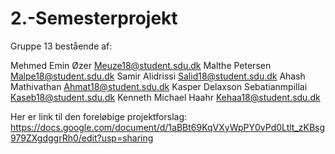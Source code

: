 # 2.-Semesterprojekt
Gruppe 13 bestående af: 

Mehmed Emin Øzer 	Meuze18@student.sdu.dk 
Malthe Petersen 	Malpe18@student.sdu.dk
Samir Alidrissi	Salid18@student.sdu.dk
Ahash Mathivathan	Ahmat18@student.sdu.dk
Kasper Delaxson Sebatianmpillai	Kaseb18@student.sdu.dk
Kenneth Michael Haahr	Kehaa18@student.sdu.dk

Her er link til den foreløbige projektforslag: https://docs.google.com/document/d/1aBBt69KqVXyWpPY0vPd0Ltlt_zKBsg979ZXgdggrRh0/edit?usp=sharing
